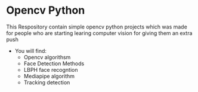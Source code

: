 # Opencv Python

This Respository contain simple opencv python projects which was made for people who are starting learing computer vision for giving them an extra push

* You will find:
    * Opencv algorithsm
    * Face Detection Methods
    * LBPH face recogntion
    * Mediapipe algorithm
    * Tracking detection